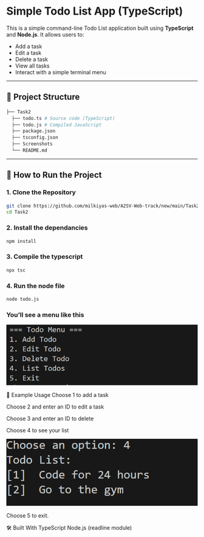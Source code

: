 # Simple Todo List App (TypeScript)

This is a simple command-line Todo List application built using **TypeScript** and **Node.js**. It allows users to:

- Add a task
- Edit a task
- Delete a task
- View all tasks
- Interact with a simple terminal menu

---

## 📁 Project Structure
```bash
├── Task2
  ├── todo.ts # Source code (TypeScript)
  ├── todo.js # Compiled JavaScript
  ├── package.json
  ├── tsconfig.json
  ├── Screenshots
  └── README.md
```

---

## 🚀 How to Run the Project

### 1. Clone the Repository

```bash
git clone https://github.com/milkiyas-web/A2SV-Web-track/new/main/Task2
cd Task2
```
### 2. Install the dependancies

```bash
npm install
```
### 3. Compile the typescript
```bash
npx tsc
```
### 4. Run the node file
```bash
node todo.js
```

### You’ll see a menu like this
![Main Page](./screenshots/img1.png)

🧪 Example Usage
  Choose 1 to add a task
  
  Choose 2 and enter an ID to edit a task
  
  Choose 3 and enter an ID to delete
  
  Choose 4 to see your list
  
   ![List Page](./screenshots/img2list.png)
  
  Choose 5 to exit.


🛠️ Built With
TypeScript
Node.js (readline module)




